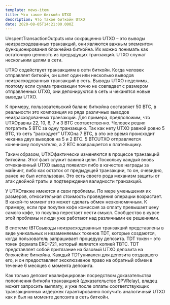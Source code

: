 ```yaml
---
template: news-item
title: Что такое биткойн UTXO
description: Что такое биткойн UTXO
date: 2020-08-05T14:21:00.000Z
---
```

UnspentTransactionOutputs или сокращенно UTXO – это выводы неизрасходованных транзакций, они являются важным элементом функционирования блокчейна биткойна. Их можно понимать как остаточную ценность из предыдущих транзакций. UTXO служат нескольким целям в сети.

UTXO содействует транзакциям в сети биткойн. Когда человек отправляет биткойн, он шлет один или несколько выводов неизрасходованных транзакций в сеть. Выводы UTXO неделимы, поэтому если сумма транзакции точно не совпадает с размером отправленных UTXO, они депонируются в сеть и чеканятся новые выводы UTXO.

К примеру, пользовательский баланс биткойна составляет 50 BTC, в реальности это композиция из ряда различных выводов неизрасходованных транзакций. Для примера, предположим, что UTXOравны 22, 10, 8, 7 и 3 BTC соответственно. Человек решил потратить 5 BTC за одну транзакцию. Так как нету UTXO равной ровно 5 BTC, то сеть “расходует” UTXOна 7 BTC, в это же время происходит чеканка двух выводов на 5 и 2 BTC. 5 BTCUTXO отправляется конечному получателю, а 2 BTC возвращается к плательщику.

Таким образом, UTXOфактически изменяются в процессе транзакций биткойна. Этот факт служит важной цели. Поскольку каждый вновь отчеканенный UTXO вывод появился либо в качестве награды за майнинг, либо как остаток от предыдущей транзакции, то он, очевидно, ранее не был использован. Это есть своего рода механизм защиты от атак двойной траты и подтверждения валидности транзакций.

У UTXOтакже имеются и свои проблемы. По мере уменьшения их размеров, относительная стоимость проведения операции возрастает. В какой-то момент это может сделать обмен неэкономичным. К примеру, если при покупке кофе комиссия за оплату превышает цену самого кофе, то покупка перестает нести смысл. Сообщество в курсе этой проблемы и люди уже работают над различными ее решениями.

В системе tBTCвыводы неизрасходованных транзакций представлены в виде уникальных и незаменяемых токенов TDT, которые создаются, когда пользователь запрашивает процедуру депозита. TDT токен – это токен формата ERC-721, который является копией TBTC. TDT представляет собой притязание на базовый UTXO депозита на блокчейне биткойна. Каждый TDTуникален для депозита создавшего его, и он предоставляет эксклюзивное право на обратный обмен в течение 6 месяцев с момента депозита.

Как только депозит квалифицирован посредством доказательства пополнения биткойн транзакцией (доказательство SPVRelay), владец может запросить выплату, и уже после оплаты соответствующих транзакционных издержек гарантированно получить аналогичный UTXO как и был на моменте депозита в сеть биткойн.
